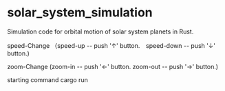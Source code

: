 # solar_system_simulation
Simulation code for orbital motion of solar system planets in Rust.

speed-Change
（speed-up -- push '↑' button.　speed-down -- push '↓' button.)

zoom-Change
(zoom-in -- push '←' button. zoom-out -- push '→' button.)

starting command
cargo run
